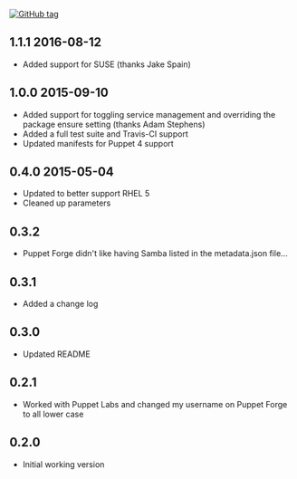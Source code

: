 [![GitHub tag][gh-tag-img]][gh-link]

## 1.1.1 2016-08-12

* Added support for SUSE (thanks Jake Spain)

## 1.0.0 2015-09-10

* Added support for toggling service management and
  overriding the package ensure setting (thanks Adam Stephens)
* Added a full test suite and Travis-CI support
* Updated manifests for Puppet 4 support

## 0.4.0 2015-05-04

* Updated to better support RHEL 5
* Cleaned up parameters

## 0.3.2

* Puppet Forge didn't like having Samba listed in the metadata.json file...

## 0.3.1

* Added a change log

## 0.3.0

* Updated README

## 0.2.1

* Worked with Puppet Labs and changed my username on Puppet Forge to all lower
  case

## 0.2.0

* Initial working version

[gh-tag-img]: https://img.shields.io/github/tag/genebean/genebean-winbind.svg?label=newest%20tag
[gh-link]: https://github.com/genebean/genebean-winbind
